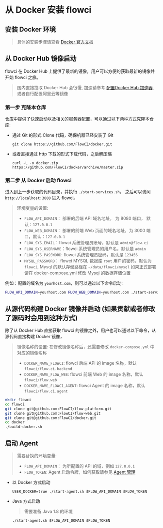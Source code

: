 # 从 Docker 安装 flowci

## 安装 Docker 环境

> 具体的安装步骤请查看 [Docker 官方文档](https://docs.docker.com/)

## 从 Docker Hub 镜像启动

flowci 在 Docker Hub 上提供了最新的镜像，用户可以方便的获取最新的镜像并开始 flowci 之旅。

> 国内直接拉取 Docker Hub 会很慢, 加速请参考 [配置Docker Hub 加速器](https://www.docker-cn.com/registry-mirror), 或者自行配置阿里云等镜像

### 第一步 克隆本仓库

仓库中提供了快速启动以及相关的服务器配置，可以通过以下两种方式克隆本仓库:
	
- 通过 Git 的形式 Clone 代码，确保机器已经安装了 Git
   
   `git clone https://github.com/FlowCI/docker.git`
	  
- 或者直接通过 http 下载的形式下载代码，之后解压缩
	   
   `curl -L -o docker.zip https://github.com/FlowCI/docker/archive/master.zip`

### 第二步 从 Docker 启动 flowci

进入到上一步获取的代码目录，并执行 `./start-services.sh`， 之后可以访问 `http://localhost:3000` 进入 flowci。
 
	
> 环境变量的设置:
> 
> - `FLOW_API_DOMAIN`： 部署的后端 API 域名地址， 为 8080 端口， 默认：`127.0.0.1`
> - `FLOW_WEB_DOMAIN`： 部署的前端 Web 页面的域名地址，为 3000 端口，默认：`127.0.0.1`
> - `FLOW_SYS_EMAIL`：flowci 系统管理员账号，默认是 `admin@flow.ci `
> - `FLOW_SYS_USERNAME`：flowci 系统管理员的用户名，默认是 `admin` 
> - `FLOW_SYS_PASSWORD`: flowci 系统管理员密码，默认是 `123456`
> - `MYSQL_PASSWORD`： flowci MYSQL 数据库 `root` 用户的密码，默认为 `flowci`, Mysql 的默认存储路径在
 `~/data/flowci/mysql` 如果正式部署请在 docker-compose.yml 修改 Mysql 的数据存储位置

例如：配置的域名为 `yourhost.com`，则可以通过以下命令启动:

```bash
FLOW_API_DOMAIN=yourhost.com FLOW_WEB_DOMAIN=yourhost.com ./start-services.sh
```
	
## 从源代码构建 Docker 镜像并启动 (如果贡献或者修改了源码时会用到这种方式)

除了从 Docker Hub 直接获取 flowci 的镜像之外，用户也可以通过以下命令，从源代码直接构建 Docker 镜像，

> 镜像名称的设置: 
>  在修改镜像名称后，还需要修改 `docker-compose.yml` 中对应的镜像名称
> 
> - `DOCKER_NAME_FLOWCI`: flowci 后端 API 的 image 名称，默认 `flowci/flow.ci.backend` 
> - `DOCKER_NAME_FLOW_WEB`: flowci 前端 Web 的 image 名称，默认 `flowci/flow.web`
> - `DOCKER_NAME_FLOWCI_AGENT`: flowci Agent 的 image 名称，默认 `flowci/flow.ci.agent` 


```bash
mkdir flowci 
cd flowci 
git clone git@github.com:FlowCI/flow-platform.git 
git clone git@github.com:FlowCI/flow-web.git 
git clone git@github.com:FlowCI/docker.git 
cd docker 
./build-docker.sh
```

## 启动 Agent 

> 需要替换的环境变量:
> 
> - `FLOW_API_DOMAIN`： 为所配置的 API 的域，例如 `127.0.0.1`
> - `FLOW_TOKEN`:  Agent 启动令牌，如何获取请参见 [ Agent 管理 ](https://github.com/FlowCI/docs/blob/master/admin_agent.md)


- 以 Docker 方式启动
 
  `USER_DOCKER=true ./start-agent.sh $FLOW_API_DOMAIN $FLOW_TOKEN`

- Java 方式启动
  > 需要准备 Java 1.8 的环境
  
  `./start-agent.sh $FLOW_API_DOMAIN $FLOW_TOKEN`
  

